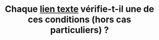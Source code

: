 ---
title: Chaque [lien texte](#lien-texte) vérifie-t-il une de ces conditions (hors cas particuliers) ?
steps:
- L’[intitulé de lien](#intitule-ou-nom-accessible-de-lien) seul permet d’en comprendre la fonction et la destination ;
- L’[intitulé de lien](#intitule-ou-nom-accessible-de-lien) additionné au [contexte du lien](#contexte-du-lien) permet d’en comprendre la fonction et la destination.
---